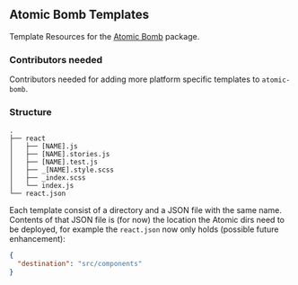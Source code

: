 ## Atomic Bomb Templates

Template Resources for the [Atomic Bomb](https://www.npmjs.com/package/atomic-bomb) package.

### Contributors needed
Contributors needed for adding more platform specific templates 
to `atomic-bomb`.

### Structure
```shell
.
├── react
│   ├── [NAME].js
│   ├── [NAME].stories.js
│   ├── [NAME].test.js
│   ├── _[NAME].style.scss
│   ├── _index.scss
│   └── index.js
└── react.json
```

Each template consist of a directory and a JSON file 
with the same name. Contents of that JSON file is (for now)
the location the Atomic dirs need to be deployed, for example 
the `react.json` now only holds (possible future enhancement): 

```json
{
  "destination": "src/components"
}
```